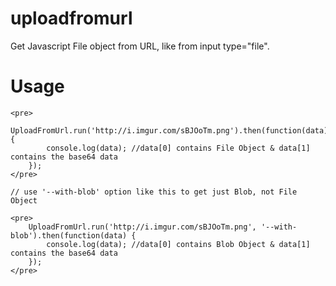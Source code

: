 # uploadfromurl

Get Javascript File object from URL, like from input type="file".

# Usage
  
  	<pre>
  		UploadFromUrl.run('http://i.imgur.com/sBJOoTm.png').then(function(data) {
			console.log(data); //data[0] contains File Object & data[1] contains the base64 data
		});
	</pre>
	
	// use '--with-blob' option like this to get just Blob, not File Object
	
	<pre>
		UploadFromUrl.run('http://i.imgur.com/sBJOoTm.png', '--with-blob').then(function(data) {
			console.log(data); //data[0] contains Blob Object & data[1] contains the base64 data
		});
	</pre>
  </pre>

